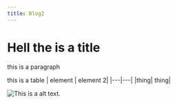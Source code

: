 ```yaml
---
title: Blog2
---
```


# Hell the is a title


this is a paragraph 

this is a table 
| element | element 2|
|---|---|
|thing| thing|



![This is a alt text.](/assests/circle.jpg "This is a sample image.")
